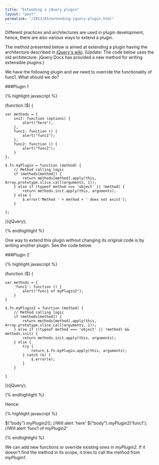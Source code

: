 ```yaml
---
title: "Extending a jQuery plugin"
layout: "post"
permalink: "/2013/03/extending-jquery-plugin.html"
---
```


Different practices and architectures are used in plugin development, hence, there are also various ways to extend a plugin.

The method presented below is aimed at extending a plugin having the architecture described in [jQuery's wiki](http://docs.jquery.com/Plugins/Authoring). (Update: The code below uses the old architecture. jQuery Docs has provided a new method for writing extensible plugins.)

We have the following plugin and we need to override the functionality of func1. What should we do?

###Plugin 1

{% highlight javascript %}

(function ($) {

    var methods = {
        init: function (options) {
            alert("here");
        },
        func1: function () {
            alert("func1");
        },
        func2: function () {
            alert("func2");
        }
    };

    $.fn.myPlugin = function (method) {
        // Method calling logic
        if (methods[method]) {
            return methods[method].apply(this, Array.prototype.slice.call(arguments, 1));
        } else if (typeof method === 'object' || !method) {
            return methods.init.apply(this, arguments);
        } else {
            $.error('Method ' + method + ' does not exist');
        }

    };

})(jQuery);

{% endhighlight %}

One way to extend this plugin without changing its original code is by writing another plugin. See the code below.

###Plugin 2

{% highlight javascript %}

(function ($) {

    var methods = {
        'func1': function () {
            alert("func1 of myPlugin2");
        }
    }

    $.fn.myPlugin2 = function (method) {
        // Method calling logic
        if (methods[method]) {
            return methods[method].apply(this, Array.prototype.slice.call(arguments, 1));
        } else if ((typeof method === 'object' || !method) && methods.init) {
            return methods.init.apply(this, arguments);
        } else {
            try {
                return $.fn.myPlugin.apply(this, arguments);
            } catch (e) {
                $.error(e);
            }
        }

    }

})(jQuery);

{% endhighlight %}

Hence:

{% highlight javascript %}

$("body").myPlugin2(); //Will alert 'here'
$("body").myPlugin2('func1'); //Will alert 'func1 of myPlugin2'

{% endhighlight %}

We can add new functions or override existing ones in _myPlugin2_. If it doesn't find the method in its scope, it tries to call the method from _myPlugin1_.